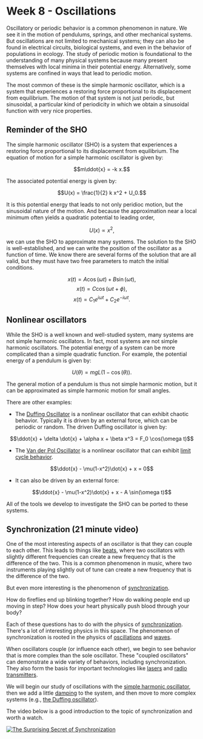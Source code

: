 # Week 8 - Oscillations

Oscillatory or periodic behavior is a common phenomenon in nature. We see it in the motion of pendulums, springs, and other mechanical systems. But oscillations are not limited to mechanical systems; they can also be found in electrical circuits, biological systems, and even in the behavior of populations in ecology. The study of periodic motion is foundational to the understanding of many physical systems because many present themselves with local minima in their potential energy. Alternatively, some systems are confined in ways that lead to periodic motion. 

The most common of these is the simple harmonic oscillator, which is a system that experiences a restoring force proportional to its displacement from equilibrium. The motion of that system is not just periodic, but sinusoidal, a particular kind of periodicity in which we obtain a sinusoidal function with very nice properties.

## Reminder of the SHO

The simple harmonic oscillator (SHO) is a system that experiences a restoring force proportional to its displacement from equilibrium. The equation of motion for a simple harmonic oscillator is given by:

$$m\ddot{x} = -k x.$$

The associated potential energy is given by:

$$U(x) = \frac{1}{2} k x^2 + U_0.$$

It is this potential energy that leads to not only peridioc motion, but the sinusoidal nature of the motion. And because the approximation near a local minimum often yields a quadratic potential to leading order, 

$$U(x) \propto x^2,$$

we can use the SHO to approximate many systems. The solution to the SHO is well-established, and we can write the position of the oscillator as a function of time. We know there are several forms of the solution that are all valid, but they must have two free parameters to match the initial conditions. 

$$x(t) = A \cos(\omega t) + B \sin(\omega t),$$
$$x(t) = C \cos(\omega t + \phi),$$
$$x(t) = C_1 e^{i \omega t} + C_2 e^{-i \omega t}.$$

## Nonlinear oscillators

While the SHO is a well known and well-studied system, many systems are not simple harmonic oscillators. In fact, most systems are not simple harmonic oscillators. The potential energy of a system can be more complicated than a simple quadratic function. For example, the potential energy of a pendulum is given by:

$$U(\theta) = mgL(1 - \cos(\theta)).$$

The general motion of a pendulum is thus not simple harmonic motion, but it can be approximated as simple harmonic motion for small angles. 

There are other examples:

* The [Duffing Oscillator](https://en.wikipedia.org/wiki/Duffing_oscillator) is a nonlinear oscillator that can exhibit chaotic behavior. Typically it is driven by an external force, which can be periodic or random. The driven Duffing oscillator is given by:

$$\ddot{x} + \delta \dot{x} + \alpha x + \beta x^3 = F_0 \cos(\omega t)$$

* The [Van der Pol Oscillator](https://en.wikipedia.org/wiki/Van_der_Pol_oscillator) is a nonlinear oscillator that can exhibit [limit cycle behavior](https://en.wikipedia.org/wiki/Limit_cycle). 

$$\ddot{x} - \mu(1-x^2)\dot{x} + x = 0$$

* It can also be driven by an external force:

$$\ddot{x} - \mu(1-x^2)\dot{x} + x - A \sin(\omega t)$$

All of the tools we develop to investigate the SHO can be ported to these systems.

## Synchronization (21 minute video)

One of the most interesting aspects of an oscillator is that they can couple to each other. This leads to things like [beats](https://en.wikipedia.org/wiki/Beat_(acoustics)), where two oscillators with slightly different frequencies can create a new frequency that is the difference of the two. This is a common phenomenon in music, where two instruments playing slightly out of tune can create a new frequency that is the difference of the two.

But even more interesting is the phenomenon of [synchronization](https://en.wikipedia.org/wiki/Synchronization). 

How do fireflies end up blinking together? How do walking people end up moving in step? How does your heart physically push blood through your body? 

Each of these questions has to do with the physics of [synchronization](https://en.wikipedia.org/wiki/Synchronization). There's a lot of interesting physics in this space. The phenomenon of synchronization is rooted in the physics of [oscillations](https://en.wikipedia.org/wiki/Oscillation) and [waves](https://en.wikipedia.org/wiki/Wave). 

When oscillators couple (or influence each other), we begin to see behavior that is more complex than the sole oscillator. These "coupled oscillators" can demonstrate a wide variety of behaviors, including synchronization. They also form the basis for important technologies like [lasers](https://en.wikipedia.org/wiki/Laser) and [radio transmitters](https://en.wikipedia.org/wiki/Radio_transmitter).

 We will begin our study of oscillations with the [simple harmonic oscillator](https://en.wikipedia.org/wiki/Simple_harmonic_motion), then we add a little [damping](https://en.wikipedia.org/wiki/Damping) to the system, and then move to more complex systems (e.g., [the Duffing oscillator](https://en.wikipedia.org/wiki/Duffing_equation)).

 The video below is a good introduction to the topic of synchronization and worth a watch. 

[![The Surprising Secret of Synchronization](../images/notes/week8/t-_VPRCtiUg.jpg)](https://www.youtube.com/watch?v=t-_VPRCtiUg)


